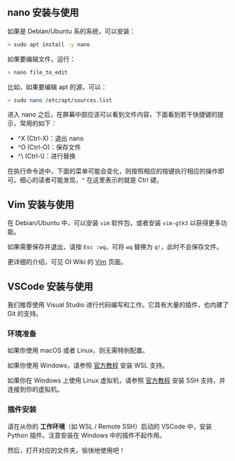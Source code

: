 ## nano 安装与使用

如果是 Debian/Ubuntu 系的系统，可以安装：

```bash
> sudo apt install -y nano
```

如果要编辑文件，运行：

```bash
> nano file_to_edit
```

比如，如果要编辑 apt 的源，可以：

```bash
> sudo nano /etc/apt/sources.list
```

进入 nano 之后，在屏幕中部应该可以看到文件内容，下面看到若干快捷键的提示，常用的如下：

- ^X (Ctrl-X)：退出 nano
- ^O (Ctrl-O)：保存文件
- ^\\ (Ctrl-\\)：进行替换

在执行命令途中，下面的菜单可能会变化，则按照相应的按键执行相应的操作即可。细心的读者可能发现，`^` 在这里表示的就是 Ctrl 键。

## Vim 安装与使用

在 Debian/Ubuntu 中，可以安装 `vim` 软件包，或者安装 `vim-gtk3` 以获得更多功能。

如果需要保存并退出，请按 `Esc :wq`，可将 `wq` 替换为 `q!`，此时不会保存文件。

更详细的介绍，可见 OI Wiki 的 [Vim](https://oi-wiki.org/tools/editor/vim/) 页面。

## VSCode 安装与使用

我们推荐使用 Visual Studio 进行代码编写和工作。它具有大量的插件，也内建了 Git 的支持。

### 环境准备

如果你使用 macOS 或者 Linux，则无需特别配置。

如果你使用 Windows，请参照 [官方教程](https://code.visualstudio.com/docs/remote/wsl-tutorial) 安装 WSL 支持。

如果你在 Windows 上使用 Linux 虚拟机，请参照 [官方教程](https://code.visualstudio.com/docs/remote/ssh-tutorial) 安装 SSH 支持，并连接到你的虚拟机。

### 插件安装

请在从你的 **工作环境**（如 WSL / Remote SSH）启动的 VSCode 中，安装 Python 插件。注意安装在 Windows 中的插件不起作用。

然后，打开对应的文件夹，愉快地使用吧！
